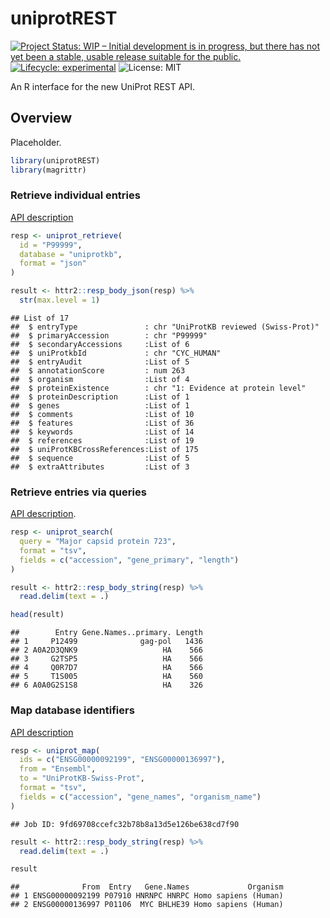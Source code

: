 uniprotREST
================

<!-- badges: start -->

[![Project Status: WIP – Initial development is in progress, but there
has not yet been a stable, usable release suitable for the
public.](https://www.repostatus.org/badges/latest/wip.svg)](https://www.repostatus.org/#wip)
[![Lifecycle:
experimental](https://img.shields.io/badge/lifecycle-experimental-orange.svg)](https://lifecycle.r-lib.org/articles/stages.html#experimental)
![License: MIT](https://img.shields.io/github/license/csdaw/uniprotREST)
<!-- badges: end -->

An R interface for the new UniProt REST API.

## Overview

Placeholder.

``` r
library(uniprotREST)
library(magrittr)
```

### Retrieve individual entries

[API description](https://www.uniprot.org/help/api_retrieve_entries)

``` r
resp <- uniprot_retrieve(
  id = "P99999",
  database = "uniprotkb",
  format = "json"
)

result <- httr2::resp_body_json(resp) %>% 
  str(max.level = 1)
```

    ## List of 17
    ##  $ entryType               : chr "UniProtKB reviewed (Swiss-Prot)"
    ##  $ primaryAccession        : chr "P99999"
    ##  $ secondaryAccessions     :List of 6
    ##  $ uniProtkbId             : chr "CYC_HUMAN"
    ##  $ entryAudit              :List of 5
    ##  $ annotationScore         : num 263
    ##  $ organism                :List of 4
    ##  $ proteinExistence        : chr "1: Evidence at protein level"
    ##  $ proteinDescription      :List of 1
    ##  $ genes                   :List of 1
    ##  $ comments                :List of 10
    ##  $ features                :List of 36
    ##  $ keywords                :List of 14
    ##  $ references              :List of 19
    ##  $ uniProtKBCrossReferences:List of 175
    ##  $ sequence                :List of 5
    ##  $ extraAttributes         :List of 3

### Retrieve entries via queries

[API description](https://www.uniprot.org/help/api_queries).

``` r
resp <- uniprot_search(
  query = "Major capsid protein 723",
  format = "tsv", 
  fields = c("accession", "gene_primary", "length")
)

result <- httr2::resp_body_string(resp) %>% 
  read.delim(text = .)

head(result)
```

    ##        Entry Gene.Names..primary. Length
    ## 1     P12499              gag-pol   1436
    ## 2 A0A2D3QNK9                   HA    566
    ## 3     G2TSP5                   HA    566
    ## 4     Q0R7D7                   HA    566
    ## 5     T1S005                   HA    560
    ## 6 A0A0G2S1S8                   HA    326

### Map database identifiers

[API description](https://www.uniprot.org/help/id_mapping)

``` r
resp <- uniprot_map(
  ids = c("ENSG00000092199", "ENSG00000136997"),
  from = "Ensembl",
  to = "UniProtKB-Swiss-Prot",
  format = "tsv",
  fields = c("accession", "gene_names", "organism_name")
)
```

    ## Job ID: 9fd69708ccefc32b78b8a13d5e126be638cd7f90

``` r
result <- httr2::resp_body_string(resp) %>% 
  read.delim(text = .)

result
```

    ##              From  Entry   Gene.Names             Organism
    ## 1 ENSG00000092199 P07910 HNRNPC HNRPC Homo sapiens (Human)
    ## 2 ENSG00000136997 P01106  MYC BHLHE39 Homo sapiens (Human)
